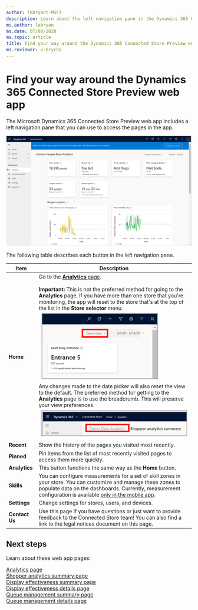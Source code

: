 ```yaml
---
author: lkbryant-MSFT
description: Learn about the left navigation pane in the Dynamics 365 Connected Store Preview web app
ms.author: labryan
ms.date: 07/08/2020
ms.topic: article
title: Find your way around the Dynamics 365 Connected Store Preview web app
ms.reviewer: v-brycho
---
```


# Find your way around the Dynamics 365 Connected Store Preview web app

The Microsoft Dynamics 365 Connected Store Preview web app includes a left navigation pane that you can use to access the pages in the app.

![Left navigation pane.](media/navigation.PNG "Left navigation pane")

The following table describes each button in the left navigation pane.

|Item|Description|
|-----------------|-----------------------------------------------------------|
|**Home**|Go to the [**Analytics** page](web-app-get-insights.md).<br><br>**Important:** This is not the preferred method for going to the **Analytics** page. If you have more than one store that you're monitoring, the app will reset to the store that's at the top of the list in the **Store selector** menu.<br>![Store selector menu](media/analytics-50.PNG "Store selector menu")<br>Any changes made to the date picker will also reset the view to the default. The preferred method for getting to the **Analytics** page is to use the breadcrumb. This will preserve your view preferences.<br>![Breadcrumb example](media/analytics-49.PNG "Breadcrumb example")|
|**Recent**|Show the history of the pages you visited most recently.|
|**Pinned**|Pin items from the list of most recently visited pages to access them more quickly.|
|**Analytics**|This button functions the same way as the **Home** button.|
|**Skills**|You can configure measurements for a set of skill zones in your store. You can customize and manage these zones to populate data on the dashboards. Currently, measurement configuration is available [only in the mobile app](mobile-app-add-camera-skill-zones.md).|
|**Settings**|Change settings for stores, users, and devices.|
|**Contact Us**|Use this page if you have questions or just want to provide feedback to the Connected Store team! You can also find a link to the legal notices document on this page.| 

## Next steps

Learn about these web app pages:

[Analytics page](web-app-get-insights.md)<br>
[Shopper analytics summary page](shopper-analytics-summary-page.md)<br>
[Display effectiveness summary page](display-effectiveness-summary-page.md)<br>
[Display effectiveness details page](display-effectiveness-details-page.md)<br>
[Queue management summary page](queue-management-summary-page.md)<br>
[Queue management details page](queue-management-details-page.md)

